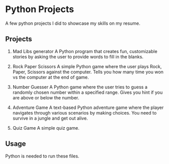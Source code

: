 # Python Projects

A few python projects I did to showcase my skills on my resume.

## Projects
1. Mad Libs generator
A Python program that creates fun, customizable stories by asking the user to provide words to fill in the blanks.

2. Rock Paper Scissors
A simple Python game where the user plays Rock, Paper, Scissors against the computer. Tells you how many time you won vs the computer at the end of game.

3. Number Guesser
A Python game where the user tries to guess a randomly chosen number within a specified range. Gives you hint if you are above or below the number.

4. Adventure Game
A text-based Python adventure game where the player navigates through various scenarios by making choices. You need to survive in a jungle and get out alive.

5. Quiz Game
A simple quiz game.

## Usage
Python is needed to run these files.

